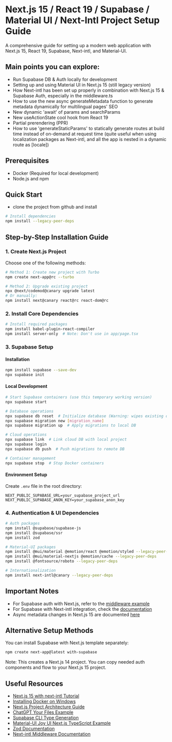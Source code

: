 # Next.js 15 / React 19 / Supabase / Material UI / Next-Intl Project Setup Guide
A comprehensive guide for setting up a modern web application with Next.js 15, React 19, Supabase, Next-intl, and Material-UI.

## Main points you can explore:

- Run Supabase DB & Auth locally for development
- Setting up and using Material UI in Next.js 15 (still legacy version)
- How Next-intl has been set up properly in combination with Next.js 15 & Supabase Auth, especially in the middleware.ts
- How to use the new async generateMetadata function to generate metadata dynamically for multilingual pages' SEO
- New dynamic 'await' of params and searchParams
- New useActionState cool hook from React 19
- Partial prerendering (PPR)
- How to use 'generateStaticParams' to statically generate routes at build time instead of on-demand at request time (quite useful when using localization packages as Next-intl, and all the app is nested in a dynamic route as [locale])


## Prerequisites
- Docker (Required for local development)
- Node.js and npm

## Quick Start
 - clone the project from github and install

```bash
# Install dependencies
npm install --legacy-peer-deps
```

## Step-by-Step Installation Guide

### 1. Create Next.js Project
Choose one of the following methods:
```bash
# Method 1: Create new project with Turbo
npm create next-app@rc --turbo

# Method 2: Upgrade existing project
npx @next/codemod@canary upgrade latest
# Or manually:
npm install next@canary react@rc react-dom@rc
```

### 2. Install Core Dependencies
```bash
# Install required packages
npm install babel-plugin-react-compiler
npm install server-only  # Note: Don't use in app/page.tsx
```

### 3. Supabase Setup

#### Installation
```bash
npm install supabase --save-dev
npx supabase init
```

#### Local Development
```bash
# Start Supabase containers (use this temporary working version)
npx supabase start

# Database operations
npx supabase db reset  # Initialize database (Warning: wipes existing data)
npx supabase migration new [migration_name]
npx supabase migration up  # Apply migrations to local DB

# Cloud operations
npx supabase link  # Link cloud DB with local project
npx supabase login
npx supabase db push  # Push migrations to remote DB

# Container management
npx supabase stop  # Stop Docker containers
```

#### Environment Setup
Create `.env` file in the root directory:
```env
NEXT_PUBLIC_SUPABASE_URL=your_supabase_project_url
NEXT_PUBLIC_SUPABASE_ANON_KEY=your_supabase_anon_key
```

### 4. Authentication & UI Dependencies
```bash
# Auth packages
npm install @supabase/supabase-js
npm install @supabase/ssr
npm install zod

# Material-UI packages
npm install @mui/material @emotion/react @emotion/styled --legacy-peer-deps
npm install @mui/material-nextjs @emotion/cache --legacy-peer-deps
npm install @fontsource/roboto --legacy-peer-deps

# Internationalization
npm install next-intl@canary --legacy-peer-deps
```

## Important Notes
- For Supabase auth with Next.js, refer to the [middleware example](https://github.com/vercel/next.js/blob/canary/examples/with-supabase/utils/supabase/middleware.ts)
- For Supabase with Next-intl integration, check the [documentation](https://next-intl-docs.vercel.app/docs/routing/middleware)
- Async metadata changes in Next.js 15 are documented [here](https://nextjs.org/docs/app/building-your-application/upgrading/version-15#params--searchparams)

## Alternative Setup Methods
You can install Supabase with Next.js template separately:
```bash
npm create next-app@latest with-supabase
```
Note: This creates a Next.js 14 project. You can copy needed auth components and flow to your Next.js 15 project.

## Useful Resources
- [Next.js 15 with next-intl Tutorial](https://www.youtube.com/watch?v=2Jh9olZXBfw)
- [Installing Docker on Windows](https://docs.docker.com/desktop/install/windows-install/)
- [Next.js Project Architecture Guide](https://blog.logrocket.com/structure-scalable-next-js-project-architecture/)
- [ChatGPT Your Files Example](https://github.com/supabase-community/chatgpt-your-files/blob/main/README.md)
- [Supabase CLI Type Generation](https://supabase.com/docs/reference/cli/supabase-gen-type)
- [Material-UI Joy UI Next.js TypeScript Example](https://github.com/mui/material-ui/tree/master/examples/joy-ui-nextjs-ts)
- [Zod Documentation](https://zod.dev/)
- [Next-intl Middleware Documentation](https://next-intl-docs.vercel.app/docs/routing/middleware)
